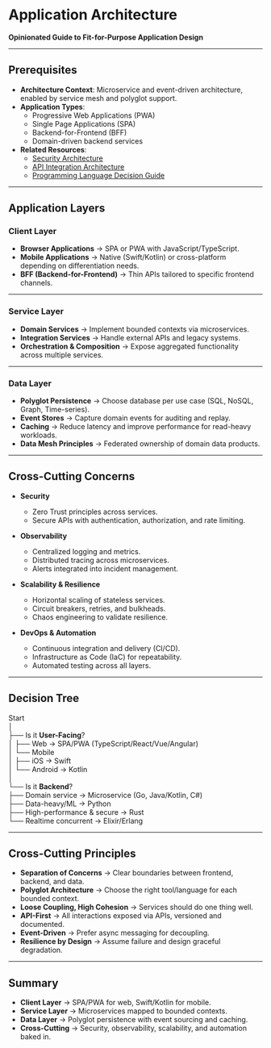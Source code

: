 # Application Architecture  
**Opinionated Guide to Fit-for-Purpose Application Design**  

---

## Prerequisites  
- **Architecture Context**: Microservice and event-driven architecture, enabled by service mesh and polyglot support.  
- **Application Types**:  
  - Progressive Web Applications (PWA)  
  - Single Page Applications (SPA)  
  - Backend-for-Frontend (BFF)  
  - Domain-driven backend services  
- **Related Resources**:  
  - [Security Architecture](https://github.com/pettersson-dev/security-architecture)  
  - [API Integration Architecture](https://github.com/Pettersson-dev/Integration-architecture/blob/main/api-integration.md)  
  - [Programming Language Decision Guide](https://github.com/pettersson-dev/programming-language-decision-guide)  

---

## Application Layers  

### Client Layer  
- **Browser Applications** → SPA or PWA with JavaScript/TypeScript.  
- **Mobile Applications** → Native (Swift/Kotlin) or cross-platform depending on differentiation needs.  
- **BFF (Backend-for-Frontend)** → Thin APIs tailored to specific frontend channels.  

---

### Service Layer  
- **Domain Services** → Implement bounded contexts via microservices.  
- **Integration Services** → Handle external APIs and legacy systems.  
- **Orchestration & Composition** → Expose aggregated functionality across multiple services.  

---

### Data Layer  
- **Polyglot Persistence** → Choose database per use case (SQL, NoSQL, Graph, Time-series).  
- **Event Stores** → Capture domain events for auditing and replay.  
- **Caching** → Reduce latency and improve performance for read-heavy workloads.  
- **Data Mesh Principles** → Federated ownership of domain data products.  

---

## Cross-Cutting Concerns  

- **Security**  
  - Zero Trust principles across services.  
  - Secure APIs with authentication, authorization, and rate limiting.  

- **Observability**  
  - Centralized logging and metrics.  
  - Distributed tracing across microservices.  
  - Alerts integrated into incident management.  

- **Scalability & Resilience**  
  - Horizontal scaling of stateless services.  
  - Circuit breakers, retries, and bulkheads.  
  - Chaos engineering to validate resilience.  

- **DevOps & Automation**  
  - Continuous integration and delivery (CI/CD).  
  - Infrastructure as Code (IaC) for repeatability.  
  - Automated testing across all layers.  

---

## Decision Tree  

Start  
│  
├── Is it **User-Facing**?  
│   ├── Web → SPA/PWA (TypeScript/React/Vue/Angular)  
│   └── Mobile  
│        ├── iOS → Swift  
│        └── Android → Kotlin  
│  
└── Is it **Backend**?  
    ├── Domain service → Microservice (Go, Java/Kotlin, C#)  
    ├── Data-heavy/ML → Python  
    ├── High-performance & secure → Rust  
    └── Realtime concurrent → Elixir/Erlang  

---

## Cross-Cutting Principles  

- **Separation of Concerns** → Clear boundaries between frontend, backend, and data.  
- **Polyglot Architecture** → Choose the right tool/language for each bounded context.  
- **Loose Coupling, High Cohesion** → Services should do one thing well.  
- **API-First** → All interactions exposed via APIs, versioned and documented.  
- **Event-Driven** → Prefer async messaging for decoupling.  
- **Resilience by Design** → Assume failure and design graceful degradation.  

---

## Summary  
- **Client Layer** → SPA/PWA for web, Swift/Kotlin for mobile.  
- **Service Layer** → Microservices mapped to bounded contexts.  
- **Data Layer** → Polyglot persistence with event sourcing and caching.  
- **Cross-Cutting** → Security, observability, scalability, and automation baked in.  